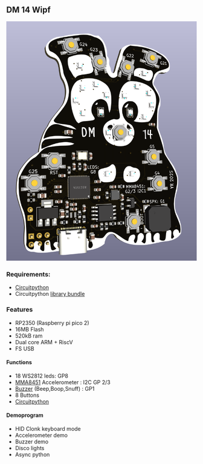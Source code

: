 ## DM 14 Wipf

![Board](doc/Render.png)

### Requirements:

* [Circuitpython](https://circuitpython.org/board/raspberry_pi_pico2/)
* Circuitpython [library bundle](https://circuitpython.org/libraries)


### Features
* RP2350 (Raspberry pi pico 2)
* 16MB Flash
* 520kB ram
* Dual core ARM + RiscV
* FS USB

#### Functions
* 18 WS2812 leds: GP8
* [MMA8451](https://www.lcsc.com/product-detail/C118083.html) Accelerometer : I2C GP 2/3
* [Buzzer](https://www.lcsc.com/product-detail/C18623826.html) (Beep,Boop,Snuff) : GP1
* 8 Buttons
* [Circuitpython](https://docs.circuitpython.org/en/latest/README.html)

#### Demoprogram
* HID Clonk keyboard mode
* Accelerometer demo
* Buzzer demo
* Disco lights
* Async python